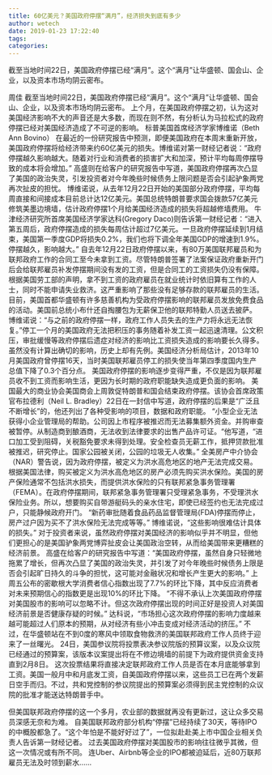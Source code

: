 ```yaml
---
title: 60亿美元？美国政府停摆“满月”，经济损失到底有多少
author: wetech
date: 2019-01-23 17:22:40
tags: 
categories: 
---
```

截至当地时间22日，美国政府停摆已经“满月”。这个“满月”让华盛顿、国会山、企业，以及资本市场均阴云密布。
<!-- more -->
周佳
截至当地时间22日，美国政府停摆已经“满月”。这个“满月”让华盛顿、国会山、企业，以及资本市场均阴云密布。
上个月，在美国政府停摆之初，认为这对美国经济影响不大的声音还是大多数，而现在则不然，有分析认为马拉松式的政府停摆已经对美国经济造成了不可逆的影响。
标普美国首席经济学家博维诺（Beth Ann Bovino） 在最近的一份研究报告中预测，即便美国政府在本周末重新开放，美国政府停摆将给经济带来约60亿美元的损失。博维诺对第一财经记者说：“政府停摆越久影响越大。随着对行业和消费者的损害扩大和加深，预计平均每周停摆导致的成本将会增加。”
高盛则在给客户的研究报告中写道，美国政府停摆再次凸显了美国的政治失灵，引发投资者对今年晚些时候债务上限问题是否会引起驴象两党再次扯皮的担忧。
博维诺说，从去年12月22日开始的美国部分政府停摆，平均每周直接和间接成本目前总计达12亿美元。美国总统特朗普要求国会拨款57亿美元修筑美墨边境墙，估计政府停摆1个月给美国经济造成的损失将超越修墙费用。
牛津经济研究所首席美国经济学家达科(Gregory Daco)则告诉第一财经记者：“进入第五周后，政府停摆造成的损失每周估计超过7亿美元。一旦政府停摆延续到1月结束，美国第一季度GDP将损失0.2%，我们也将下调全年美国GDP的增速到1.9%。停摆越久，影响越大。”
自去年12月22日政府停摆以来，有80万美国联邦雇员和为联邦政府工作的合同工至今未拿到工资。尽管特朗普签署了法案保证政府重新开门后会给联邦雇员补发停摆期间没有发的工资，但是合同工的工资损失仍没有保障。
根据美国劳工部的声明，拿不到工资的政府雇员在就业统计时依旧算有工作的人士，同时不能申请失业救济。这严重影响了那些没有足够存款的联邦雇员的生活。目前，美国首都华盛顿有许多慈善机构为受政府停摆影响的联邦雇员发放免费食品的活动。美国前总统小布什还自掏腰包为无薪保卫他的联邦特勤人员送去披萨。
博维诺说：“与之前的政府停摆一样，政府工作人员失去的生产力将永远无法恢复。”停工一个月的美国政府无法把积压的事务随着补发工资一起迅速清理。公文积压，审批缓慢等政府停摆后遗症对经济的影响比工资损失造成的影响要长久得多。虽然没有计算出确切的影响，历史上却有先例。美国经济分析局估计，2013年10月美国政府曾停摆16天，当时美国联邦雇员停工的损失使当年第四季度国内生产总值下降了0.3个百分点。
美国政府停摆的影响逐步变得严重，不仅是因为联邦雇员收不到工资而影响生活，更因为长时期的政府职能缺失造成更负面的影响。
美国最大的商业协会美国商会上周敦促特朗普和国会结束政府停摆。该协会首席政策官布拉德利（Neil L. Bradley）22日在一封信中写道，政府停摆的后果是“广泛且不断增长”的，他还列出了各种受影响的项目，数据和政府职能。
“小型企业无法获得小企业管理局的帮助。公司因上市程序被推迟而无法募集额外资金。并购审查被暂停。从制造商到酿酒商，无法收到法律要求的出售产品许可证。“他写道，“进口加工受到阻碍，关税豁免要求未得到处理。安全检查员无薪工作，抵押贷款批准被推迟，研究停止。国家公园被关闭，公园的垃圾无人收集。”
全美房产中介协会（NAR）警告说，因为政府停摆，被定义为洪水高危地区的地产无法完成交易。根据美国法律，购买被定义为洪水高危地区的房产必须先购买洪水保险。美国的房产保险通常不包括洪水损失，而提供洪水保险的只有联邦紧急事务管理署（FEMA）。在政府停摆期间，联邦紧急事务管理署只受理紧急事务，不受理洪水保险业务。所以，想要购买自带游艇码头的亲水住宅，即使已经签约也无法完成过户，只能静候政府开门。
“新药审批随着食品药品监督管理局(FDA)停摆而停止，房产过户因为买不了洪水保险无法完成等等。” 博维诺说，“这些影响很难估计具体的损失。”
对于投资者来说，虽然政府停摆对美国经济的影响似乎并不明显，但他们更担心的是美国驴象两党博弈扯皮会让美国政治空转，从而给美国带来更糟糕的经济前景。
高盛在给客户的研究报告中写道：“美国政府停摆，虽然自身只轻微地拖累了增长，但再次凸显了美国的政治失灵，并引发了对今年晚些时候债务上限是否会引起旷日持久的斗争的担忧，这可能对金融状况和增长产生更大的影响。”
上周五公布的密歇根大学消费者信心指数出现了7.7%的环比下降，其中反应消费者对未来预期信心的指数更是出现10%的环比下降。
“不得不承认上次美国政府停摆对美国股市的影响可以忽略不计。但这次政府停摆出现的时间正好是投资人对美国经济前景是否健康存疑的时候。” 达科说，“市场担心这次政府停摆的影响力度越来越可能超过人们原本的预期，从对经济有些小冲击变成对经济活动的挤压。”
不过，在华盛顿站在不到0度的寒风中领取食物救济的美国联邦政府工作人员终于迎来了一丝曙光。
24日，美国参议院将投票表决参议院版的预算议案，以及众议院已经通过的预算案，该版本议案提出将在不修边境墙的前提下为政府提供资金支持直到2月8日。
这次投票结果将直接决定联邦政府工作人员是否在本月底能够拿到工资。美国一般月中和月底发工资，自美国政府停摆以来，这些员工已在两个发薪日空手而归。不过，共和党控制的参议院提出的预算案必须得到民主党控制的众议院的批准才能送达特朗普手中。
 
 
但美国联邦政府停摆的这一个多月，农业部的数据就再没有更新过，这让众多交易员深感无奈和为难。
自美国联邦政府部分机构“停摆”已经持续了30天，等待IPO的中概股都急了。“这个年怕是不能好好过了”，一位拟赴赴美上市中国企业相关负责人告诉第一财经记者。
过去美国政府停摆对美国股市的影响往往微乎其微，但这一次情况或有所不同。
连Uber、Airbnb等企业的IPO都被迫延后，近80万联邦雇员无法及时领到薪水……
